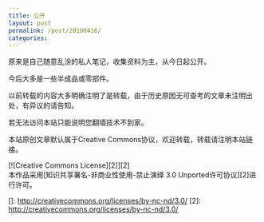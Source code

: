 ```yaml
---
title: 公开
layout: post
permalink: /post/20100416/
categories: 
---
```


原来是自己随意乱涂的私人笔记，收集资料为主，从今日起公开。

今后大多是一些半成品或零部件。



以前转载的内容大多明确注明了是转载，由于历史原因无可查考的文章未注明出处，有异议的请告知。

若无法访问本站只能说明您翻墙技术不到家。

本站原创文章默认属于Creative Commons协议，欢迎转载，转载请注明本站链接。

[![Creative Commons License][2]][2]  
本作品采用[知识共享署名-非商业性使用-禁止演绎 3.0 Unported许可协议][2]进行许可。

 []: http://creativecommons.org/licenses/by-nc-nd/3.0/
 [2]: http://creativecommons.org/licenses/by-nc-nd/3.0/

